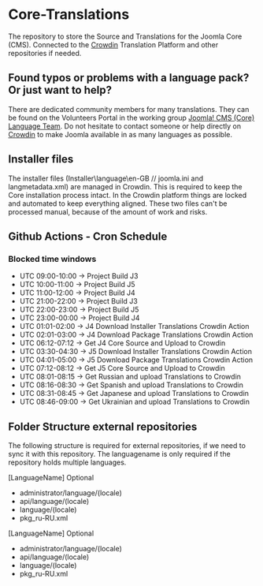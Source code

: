 # Core-Translations

The repository to store the Source and Translations for the Joomla Core (CMS).
Connected to the [Crowdin](https://joomla.crowdin.com/cms) Translation Platform and other repositories if needed.

## Found typos or problems with a language pack? Or just want to help?

There are dedicated community members for many translations. They can be found on the Volunteers Portal in the working group [Joomla! CMS (Core) Language Team](https://volunteers.joomla.org/teams/joomla-cms-language-team). Do not hesitate to contact someone or help directly on [Crowdin](https://joomla.crowdin.com/cms) to make Joomla available in as many languages as possible.

## Installer files

The installer files (Installer\language\en-GB // joomla.ini and langmetadata.xml) are managed in Crowdin.
This is required to keep the Core installation process intact.
In the Crowdin platform things are locked and automated to keep everything aligned.
These two files can't be processed manual, because of the amount of work and risks.

## Github Actions - Cron Schedule

### Blocked time windows
* UTC 09:00-10:00 -> Project Build J3
* UTC 10:00-11:00 -> Project Build J5
* UTC 11:00-12:00 -> Project Build J4
* UTC 21:00-22:00 -> Project Build J3
* UTC 22:00-23:00 -> Project Build J5
* UTC 23:00-00:00 -> Project Build J4
* UTC 01:01-02:00 -> J4 Download Installer Translations Crowdin Action
* UTC 02:01-03:00 -> J4 Download Package Translations Crowdin Action
* UTC 06:12-07:12 -> Get J4 Core Source and Upload to Crowdin
* UTC 03:30-04:30 -> J5 Download Installer Translations Crowdin Action
* UTC 04:01-05:00 -> J5 Download Package Translations Crowdin Action
* UTC 07:12-08:12 -> Get J5 Core Source and Upload to Crowdin
* UTC 08:01-08:15 -> Get Russian and upload Translations to Crowdin
* UTC 08:16-08:30 -> Get Spanish and upload Translations to Crowdin
* UTC 08:31-08:45 -> Get Japanese and upload Translations to Crowdin
* UTC 08:46-09:00 -> Get Ukrainian and upload Translations to Crowdin


## Folder Structure external repositories
The following structure is required for external repositories, if we need to sync it with this repository.
The languagename is only required if the repository holds multiple languages.

[LanguageName] Optional
- administrator/language/(locale)
- api/language/(locale)
- language/(locale)
- pkg_ru-RU.xml

[LanguageName] Optional
- administrator/language/(locale)
- api/language/(locale)
- language/(locale)
- pkg_ru-RU.xml
